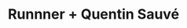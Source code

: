 ---
layout: post
category: concert
title: Runnner + Quentin Sauvé
artists:
- Runnner
- Quentin Sauvé
place: 
- Le Popup du Label
country: France
city: Paris
---